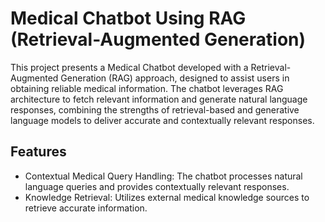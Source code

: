 # Medical Chatbot Using RAG (Retrieval-Augmented Generation)

This project presents a Medical Chatbot developed with a Retrieval-Augmented Generation (RAG) approach, designed to assist users in obtaining reliable medical information. The chatbot leverages RAG architecture to fetch relevant information and generate natural language responses, combining the strengths of retrieval-based and generative language models to deliver accurate and contextually relevant responses.

## Features

* Contextual Medical Query Handling: The chatbot processes natural language queries and provides contextually relevant responses.
* Knowledge Retrieval: Utilizes external medical knowledge sources to retrieve accurate information.
